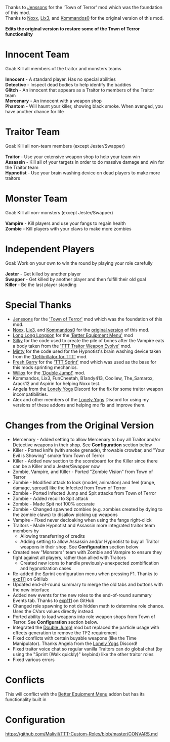 Thanks to [Jenssons](https://steamcommunity.com/profiles/76561198044525091) for the 'Town of Terror' mod which was the foundation of this mod.\
Thanks to [Noxx](https://steamcommunity.com/id/nickpops98), [Lix3](https://steamcommunity.com/id/lix3), and [Kommandos0](https://steamcommunity.com/id/Kommandos0) for the original version of this mod.\
\
**Edits the original version to restore some of the Town of Terror functionality**

# Innocent Team
Goal: Kill all members of the traitor and monsters teams\
\
**Innocent** - A standard player. Has no special abilities\
**Detective** - Inspect dead bodies to help identify the baddies\
**Glitch** - An innocent that appears as a Traitor to members of the Traitor team\
**Mercenary** - An innocent with a weapon shop\
**Phantom** - Will haunt your killer, showing black smoke. When avenged, you have another chance for life

# Traitor Team
Goal: Kill all non-team members (except Jester/Swapper)\
\
**Traitor** - Use your extensive weapon shop to help your team win\
**Assassin** - Kill all of your targets in order to do massive damage and win for the Traitor team\
**Hypnotist** - Use your brain washing device on dead players to make more traitors

# Monster Team
Goal: Kill all non-monsters (except Jester/Swapper)\
\
**Vampire** - Kill players and use your fangs to regain health\
**Zombie** - Kill players with your claws to make more zombies

# Independent Players
Goal: Work on your own to win the round by playing your role carefully\
\
**Jester** - Get killed by another player\
**Swapper** - Get killed by another player and then fulfill their old goal\
**Killer** - Be the last player standing

# Special Thanks
- [Jenssons](https://steamcommunity.com/profiles/76561198044525091) for the ['Town of Terror'](https://steamcommunity.com/sharedfiles/filedetails/?id=1092556189) mod which was the foundation of this mod.
- [Noxx](https://steamcommunity.com/id/nickpops98), [Lix3](https://steamcommunity.com/id/lix3), and [Kommandos0](https://steamcommunity.com/id/Kommandos0) for the [original version](https://steamcommunity.com/sharedfiles/filedetails/?id=1215502383) of this mod.
- [Long Long Longson](https://steamcommunity.com/id/gamerhenne) for the ['Better Equipment Menu'](https://steamcommunity.com/sharedfiles/filedetails/?id=878772496) mod
- [Silky](https://steamcommunity.com/profiles/76561198094798859) for the code used to create the pile of bones after the Vampire eats a body taken from the ['TTT Traitor Weapon Evolve'](https://steamcommunity.com/sharedfiles/filedetails/?id=1240572856) mod.
- [Minty](https://steamcommunity.com/id/_Minty_) for the code used for the Hypnotist's brain washing device taken from the ['Defibrillator for TTT'](https://steamcommunity.com/sharedfiles/filedetails/?id=801433502) mod.
- [Fresh Garry](https://steamcommunity.com/id/Fresh_Garry) for the ['TTT Sprint'](https://steamcommunity.com/sharedfiles/filedetails/?id=933056549) mod which was used as the base for this mods sprinting mechanics.
- [Willox](https://steamcommunity.com/id/willox) for the ['Double Jump!'](https://steamcommunity.com/sharedfiles/filedetails/?id=284538302) mod.
- Kommandos, Lix3, FunCheetah, B1andy413, Cooliew, The_Samarox, Arack12 and Aspirin for helping Noxx test.
- Angela from the [Lonely Yogs](https://lonely-yogs.co.uk/) Discord for the fix for some traitor weapon incompatibilities.
- Alex and other members of the [Lonely Yogs](https://lonely-yogs.co.uk/) Discord for using my versions of these addons and helping me fix and improve them.

# Changes from the Original Version
- Mercenary - Added setting to allow Mercenary to buy all Traitor and/or Detective weapons in their shop. See **Configuration** section below
- Killer - Ported knife (with smoke grenade), throwable crowbar, and "Your Evil is Showing" smoke from Town of Terror
- Killer - Added new section to the scoreboard for the Killer since there can be a Killer and a Jester/Swapper now
- Zombie, Vampire, and Killer - Ported "Zombie Vision" from Town of Terror
- Zombie - Modified attack to look (model, animation) and feel (range, damage, spread) like the Infected from Town of Terror
- Zombie - Ported Infected Jump and Spit attacks from Town of Terror
- Zombie - Added recoil to Spit attack
- Zombie - Made Spit not 100% accurate
- Zombie - Changed spawned zombies (e.g. zombies created by dying to the zombie claws) to disallow picking up weapons
- Vampire - Fixed never decloaking when using the fangs right-click
- Traitors - Made Hypnotist and Assassin more integrated traitor team members by
    - Allowing transferring of credits
	- Adding setting to allow Assassin and/or Hypnotist to buy all Traitor weapons in their shop. See **Configuration** section below
- Created new "Monsters" team with Zombie and Vampire to ensure they fight against all players, rather than allied with Traitors
	- Created new icons to handle previously-unexpected zombification and hypnotization cases
- Re-added the Sprint configuration menu when pressing F1. Thanks to [exp111](https://github.com/exp111/TTT-Custom-Roles/) on GitHub
- Updated end-of-round summary to merge the old tabs and buttons with the new interface
- Added new events for the new roles to the end-of-round summary Events tab. Thanks to [exp111](https://github.com/exp111/TTT-Custom-Roles/) on GitHub
- Changed role spawning to not do hidden math to determine role chance. Uses the CVars values directly instead.
- Ported ability to load weapons into role weapon shops from Town of Terror. See **Configuration** section below.
- Integrated the [Double Jump!](https://steamcommunity.com/sharedfiles/filedetails/?id=284538302) mod but replaced the particle usage with effects generation to remove the TF2 requirement
- Fixed conflicts with certain buyable weapons (like the Time Manipulator). Thanks Angela from the [Lonely Yogs](https://lonely-yogs.co.uk/) Discord!
- Fixed traitor voice chat so regular vanilla Traitors can do global chat (by using the "Sprint (Walk quickly)" keybind) like the other traitor roles
- Fixed various errors

# Conflicts
This will conflict with the [Better Equipment Menu](https://steamcommunity.com/sharedfiles/filedetails/?id=878772496) addon but has its functionality built in

# Configuration
https://github.com/Malivil/TTT-Custom-Roles/blob/master/CONVARS.md
